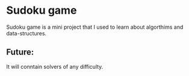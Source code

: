 # Sudoku game

Sudoku game is a mini project that I used to learn about algorthims and data-structures. 
## Future:
It will conntain solvers of any difficulty.


